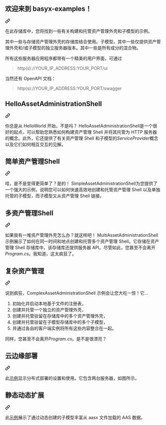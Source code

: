 <div class="Box-sc-g0xbh4-0 bJMeLZ js-snippet-clipboard-copy-unpositioned" data-hpc="true"><article class="markdown-body entry-content container-lg" itemprop="text"><div class="markdown-heading" dir="auto"><h1 tabindex="-1" class="heading-element" dir="auto"><font style="vertical-align: inherit;"><font style="vertical-align: inherit;">欢迎来到 basyx-examples！</font></font></h1><a id="user-content-welcome-to-basyx-examples" class="anchor" aria-label="永久链接：欢迎来到 basyx-examples！" href="#welcome-to-basyx-examples"><svg class="octicon octicon-link" viewBox="0 0 16 16" version="1.1" width="16" height="16" aria-hidden="true"><path d="m7.775 3.275 1.25-1.25a3.5 3.5 0 1 1 4.95 4.95l-2.5 2.5a3.5 3.5 0 0 1-4.95 0 .751.751 0 0 1 .018-1.042.751.751 0 0 1 1.042-.018 1.998 1.998 0 0 0 2.83 0l2.5-2.5a2.002 2.002 0 0 0-2.83-2.83l-1.25 1.25a.751.751 0 0 1-1.042-.018.751.751 0 0 1-.018-1.042Zm-4.69 9.64a1.998 1.998 0 0 0 2.83 0l1.25-1.25a.751.751 0 0 1 1.042.018.751.751 0 0 1 .018 1.042l-1.25 1.25a3.5 3.5 0 1 1-4.95-4.95l2.5-2.5a3.5 3.5 0 0 1 4.95 0 .751.751 0 0 1-.018 1.042.751.751 0 0 1-1.042.018 1.998 1.998 0 0 0-2.83 0l-2.5 2.5a1.998 1.998 0 0 0 0 2.83Z"></path></svg></a></div>
<p dir="auto"><font style="vertical-align: inherit;"><font style="vertical-align: inherit;">在此存储库中，您将找到一些有关构建和托管资产管理外壳和子模型的示例。</font></font></p>
<p dir="auto"><font style="vertical-align: inherit;"><font style="vertical-align: inherit;">其中一些与存储资产管理外壳的存储库结合使用。子模型。其中一些仅提供资产管理外壳和/或子模型的独立服务器版本。其中一些是所有成分的混合物。</font></font></p>
<p dir="auto"><font style="vertical-align: inherit;"><font style="vertical-align: inherit;">所有这些服务器应用程序都带有一个精美的用户界面，可通过</font></font></p>
<blockquote>
<p dir="auto"><font style="vertical-align: inherit;"><font style="vertical-align: inherit;">http(s)://YOUR_IP_ADDRESS:YOUR_PORT/ui</font></font></p>
</blockquote>
<p dir="auto"><font style="vertical-align: inherit;"><font style="vertical-align: inherit;">当然还有 OpenAPI 文档：</font></font></p>
<blockquote>
<p dir="auto"><font style="vertical-align: inherit;"><font style="vertical-align: inherit;">http(s)://YOUR_IP_ADDRESS:YOUR_PORT/swagger</font></font></p>
</blockquote>
<div class="markdown-heading" dir="auto"><h2 tabindex="-1" class="heading-element" dir="auto"><font style="vertical-align: inherit;"><font style="vertical-align: inherit;">HelloAssetAdministrationShell</font></font></h2><a id="user-content-helloassetadministrationshell" class="anchor" aria-label="永久链接：HelloAssetAdministrationShell" href="#helloassetadministrationshell"><svg class="octicon octicon-link" viewBox="0 0 16 16" version="1.1" width="16" height="16" aria-hidden="true"><path d="m7.775 3.275 1.25-1.25a3.5 3.5 0 1 1 4.95 4.95l-2.5 2.5a3.5 3.5 0 0 1-4.95 0 .751.751 0 0 1 .018-1.042.751.751 0 0 1 1.042-.018 1.998 1.998 0 0 0 2.83 0l2.5-2.5a2.002 2.002 0 0 0-2.83-2.83l-1.25 1.25a.751.751 0 0 1-1.042-.018.751.751 0 0 1-.018-1.042Zm-4.69 9.64a1.998 1.998 0 0 0 2.83 0l1.25-1.25a.751.751 0 0 1 1.042.018.751.751 0 0 1 .018 1.042l-1.25 1.25a3.5 3.5 0 1 1-4.95-4.95l2.5-2.5a3.5 3.5 0 0 1 4.95 0 .751.751 0 0 1-.018 1.042.751.751 0 0 1-1.042.018 1.998 1.998 0 0 0-2.83 0l-2.5 2.5a1.998 1.998 0 0 0 0 2.83Z"></path></svg></a></div>
<p dir="auto"><font style="vertical-align: inherit;"><font style="vertical-align: inherit;">你总是从 HelloWorld 开始，不是吗？ HelloAssetAdministrationShell是一个很好的起点</font></font><em><font style="vertical-align: inherit;"><font style="vertical-align: inherit;">，</font></font></em><font style="vertical-align: inherit;"><font style="vertical-align: inherit;">可以帮助您熟悉如何构建资产管理 Shell 并将其托管为 HTTP 服务器的概念。此外，它还提供了有关资产管理 Shell 和子模型的</font></font><em><font style="vertical-align: inherit;"><font style="vertical-align: inherit;">ServiceProvider</font></font></em><font style="vertical-align: inherit;"><font style="vertical-align: inherit;">概念</font><font style="vertical-align: inherit;">以及它们如何相互交互的见解。</font></font></p>
<div class="markdown-heading" dir="auto"><h2 tabindex="-1" class="heading-element" dir="auto"><font style="vertical-align: inherit;"><font style="vertical-align: inherit;">简单资产管理Shell</font></font></h2><a id="user-content-simpleassetadministrationshell" class="anchor" aria-label="永久链接：SimpleAssetAdministrationShell" href="#simpleassetadministrationshell"><svg class="octicon octicon-link" viewBox="0 0 16 16" version="1.1" width="16" height="16" aria-hidden="true"><path d="m7.775 3.275 1.25-1.25a3.5 3.5 0 1 1 4.95 4.95l-2.5 2.5a3.5 3.5 0 0 1-4.95 0 .751.751 0 0 1 .018-1.042.751.751 0 0 1 1.042-.018 1.998 1.998 0 0 0 2.83 0l2.5-2.5a2.002 2.002 0 0 0-2.83-2.83l-1.25 1.25a.751.751 0 0 1-1.042-.018.751.751 0 0 1-.018-1.042Zm-4.69 9.64a1.998 1.998 0 0 0 2.83 0l1.25-1.25a.751.751 0 0 1 1.042.018.751.751 0 0 1 .018 1.042l-1.25 1.25a3.5 3.5 0 1 1-4.95-4.95l2.5-2.5a3.5 3.5 0 0 1 4.95 0 .751.751 0 0 1-.018 1.042.751.751 0 0 1-1.042.018 1.998 1.998 0 0 0-2.83 0l-2.5 2.5a1.998 1.998 0 0 0 0 2.83Z"></path></svg></a></div>
<p dir="auto"><font style="vertical-align: inherit;"><font style="vertical-align: inherit;">哇，是不是变得更简单了？是的！ SimpleAssetAdministrationShell为您提供了一个强大的示例，说明您可以如何快速高效地创建和托管资产管理 Shell 以及单独托管的子模型</font></font><em><font style="vertical-align: inherit;"><font style="vertical-align: inherit;">，</font></font></em><font style="vertical-align: inherit;"><font style="vertical-align: inherit;">而子模型又从资产管理 Shell 链接。</font></font></p>
<div class="markdown-heading" dir="auto"><h2 tabindex="-1" class="heading-element" dir="auto"><font style="vertical-align: inherit;"><font style="vertical-align: inherit;">多资产管理Shell</font></font></h2><a id="user-content-multiassetadministrationshell" class="anchor" aria-label="永久链接：MultiAssetAdministrationShell" href="#multiassetadministrationshell"><svg class="octicon octicon-link" viewBox="0 0 16 16" version="1.1" width="16" height="16" aria-hidden="true"><path d="m7.775 3.275 1.25-1.25a3.5 3.5 0 1 1 4.95 4.95l-2.5 2.5a3.5 3.5 0 0 1-4.95 0 .751.751 0 0 1 .018-1.042.751.751 0 0 1 1.042-.018 1.998 1.998 0 0 0 2.83 0l2.5-2.5a2.002 2.002 0 0 0-2.83-2.83l-1.25 1.25a.751.751 0 0 1-1.042-.018.751.751 0 0 1-.018-1.042Zm-4.69 9.64a1.998 1.998 0 0 0 2.83 0l1.25-1.25a.751.751 0 0 1 1.042.018.751.751 0 0 1 .018 1.042l-1.25 1.25a3.5 3.5 0 1 1-4.95-4.95l2.5-2.5a3.5 3.5 0 0 1 4.95 0 .751.751 0 0 1-.018 1.042.751.751 0 0 1-1.042.018 1.998 1.998 0 0 0-2.83 0l-2.5 2.5a1.998 1.998 0 0 0 0 2.83Z"></path></svg></a></div>
<p dir="auto"><font style="vertical-align: inherit;"><font style="vertical-align: inherit;">如果我有一堆资产管理外壳怎么办？就这样吧！ MultiAssetAdministrationShell 示例展示了如何在同一时间和地点创建和托管多个资产管理 Shell。它存储在资产管理 Shell 存储库中，该存储库还提供服务器 API。尽管如此，您甚至不会离开</font></font><em><font style="vertical-align: inherit;"><font style="vertical-align: inherit;">Program.cs</font></font></em><font style="vertical-align: inherit;"><font style="vertical-align: inherit;">。我知道，这太疯狂了。</font></font></p>
<div class="markdown-heading" dir="auto"><h2 tabindex="-1" class="heading-element" dir="auto"><font style="vertical-align: inherit;"><font style="vertical-align: inherit;">复杂资产管理</font></font></h2><a id="user-content-complexassetadministration" class="anchor" aria-label="永久链接：复杂资产管理" href="#complexassetadministration"><svg class="octicon octicon-link" viewBox="0 0 16 16" version="1.1" width="16" height="16" aria-hidden="true"><path d="m7.775 3.275 1.25-1.25a3.5 3.5 0 1 1 4.95 4.95l-2.5 2.5a3.5 3.5 0 0 1-4.95 0 .751.751 0 0 1 .018-1.042.751.751 0 0 1 1.042-.018 1.998 1.998 0 0 0 2.83 0l2.5-2.5a2.002 2.002 0 0 0-2.83-2.83l-1.25 1.25a.751.751 0 0 1-1.042-.018.751.751 0 0 1-.018-1.042Zm-4.69 9.64a1.998 1.998 0 0 0 2.83 0l1.25-1.25a.751.751 0 0 1 1.042.018.751.751 0 0 1 .018 1.042l-1.25 1.25a3.5 3.5 0 1 1-4.95-4.95l2.5-2.5a3.5 3.5 0 0 1 4.95 0 .751.751 0 0 1-.018 1.042.751.751 0 0 1-1.042.018 1.998 1.998 0 0 0-2.83 0l-2.5 2.5a1.998 1.998 0 0 0 0 2.83Z"></path></svg></a></div>
<p dir="auto"><font style="vertical-align: inherit;"><font style="vertical-align: inherit;">说到疯狂，ComplexAssetAdministrationShell 示例会让您大吃一惊！它...</font></font></p>
<ol dir="auto">
<li><font style="vertical-align: inherit;"><font style="vertical-align: inherit;">初始化并启动本地基于文件的注册表，</font></font></li>
<li><font style="vertical-align: inherit;"><font style="vertical-align: inherit;">创建并托管一个独立的资产管理外壳，</font></font></li>
<li><font style="vertical-align: inherit;"><font style="vertical-align: inherit;">创建并托管驻留在存储库中的多个资产管理外壳，</font></font></li>
<li><font style="vertical-align: inherit;"><font style="vertical-align: inherit;">创建并托管驻留在子模型存储库中的多个子模型，</font></font></li>
<li><font style="vertical-align: inherit;"><font style="vertical-align: inherit;">并通过各自的客户端实例将所有这些内容整合在一起。</font></font></li>
</ol>
<p dir="auto"><font style="vertical-align: inherit;"><font style="vertical-align: inherit;">同样，您甚至不会离开</font></font><em><font style="vertical-align: inherit;"><font style="vertical-align: inherit;">Program.cs</font></font></em><font style="vertical-align: inherit;"><font style="vertical-align: inherit;">。是不是很漂亮？</font></font></p>
<div class="markdown-heading" dir="auto"><h2 tabindex="-1" class="heading-element" dir="auto"><font style="vertical-align: inherit;"><font style="vertical-align: inherit;">云边缘部署</font></font></h2><a id="user-content-cloud-edge-deployment" class="anchor" aria-label="永久链接：云边缘部署" href="#cloud-edge-deployment"><svg class="octicon octicon-link" viewBox="0 0 16 16" version="1.1" width="16" height="16" aria-hidden="true"><path d="m7.775 3.275 1.25-1.25a3.5 3.5 0 1 1 4.95 4.95l-2.5 2.5a3.5 3.5 0 0 1-4.95 0 .751.751 0 0 1 .018-1.042.751.751 0 0 1 1.042-.018 1.998 1.998 0 0 0 2.83 0l2.5-2.5a2.002 2.002 0 0 0-2.83-2.83l-1.25 1.25a.751.751 0 0 1-1.042-.018.751.751 0 0 1-.018-1.042Zm-4.69 9.64a1.998 1.998 0 0 0 2.83 0l1.25-1.25a.751.751 0 0 1 1.042.018.751.751 0 0 1 .018 1.042l-1.25 1.25a3.5 3.5 0 1 1-4.95-4.95l2.5-2.5a3.5 3.5 0 0 1 4.95 0 .751.751 0 0 1-.018 1.042.751.751 0 0 1-1.042.018 1.998 1.998 0 0 0-2.83 0l-2.5 2.5a1.998 1.998 0 0 0 0 2.83Z"></path></svg></a></div>
<p dir="auto"><font style="vertical-align: inherit;"><font style="vertical-align: inherit;">此</font></font><a href="/eclipse-basyx/basyx-dotnet-examples/blob/main/CloudEdgeDeploymentScenario"><font style="vertical-align: inherit;"><font style="vertical-align: inherit;">示例</font></font></a><font style="vertical-align: inherit;"><font style="vertical-align: inherit;">显示分布式部署的设置和使用。它包含两台服务器，如图所示。</font></font></p>
<div class="markdown-heading" dir="auto"><h2 tabindex="-1" class="heading-element" dir="auto"><font style="vertical-align: inherit;"><font style="vertical-align: inherit;">静态动态扩展</font></font></h2><a id="user-content-static-dynamic-extension" class="anchor" aria-label="永久链接：静态动态扩展" href="#static-dynamic-extension"><svg class="octicon octicon-link" viewBox="0 0 16 16" version="1.1" width="16" height="16" aria-hidden="true"><path d="m7.775 3.275 1.25-1.25a3.5 3.5 0 1 1 4.95 4.95l-2.5 2.5a3.5 3.5 0 0 1-4.95 0 .751.751 0 0 1 .018-1.042.751.751 0 0 1 1.042-.018 1.998 1.998 0 0 0 2.83 0l2.5-2.5a2.002 2.002 0 0 0-2.83-2.83l-1.25 1.25a.751.751 0 0 1-1.042-.018.751.751 0 0 1-.018-1.042Zm-4.69 9.64a1.998 1.998 0 0 0 2.83 0l1.25-1.25a.751.751 0 0 1 1.042.018.751.751 0 0 1 .018 1.042l-1.25 1.25a3.5 3.5 0 1 1-4.95-4.95l2.5-2.5a3.5 3.5 0 0 1 4.95 0 .751.751 0 0 1-.018 1.042.751.751 0 0 1-1.042.018 1.998 1.998 0 0 0-2.83 0l-2.5 2.5a1.998 1.998 0 0 0 0 2.83Z"></path></svg></a></div>
<p dir="auto"><font style="vertical-align: inherit;"><font style="vertical-align: inherit;">此</font></font><a href="/eclipse-basyx/basyx-dotnet-examples/blob/main/StaticDynamicScenario"><font style="vertical-align: inherit;"><font style="vertical-align: inherit;">示例</font></font></a><font style="vertical-align: inherit;"><font style="vertical-align: inherit;">展示了通过动态创建的子模型丰富从 aasx 文件加载的 AAS 数据。</font></font></p>
</article></div>
